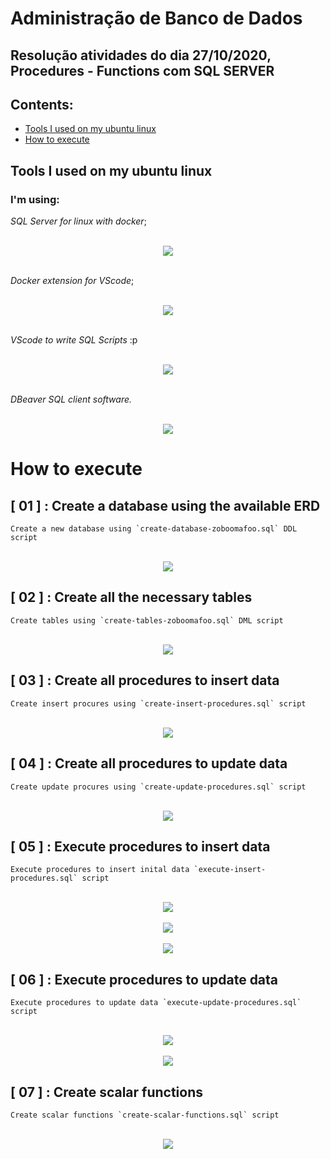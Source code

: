# Administração de Banco de Dados

## Resolução atividades do dia 27/10/2020, Procedures - Functions com SQL SERVER

## **Contents**:

- [Tools I used on my ubuntu linux](#Tools-I-used-on-my-ubuntu-linux)
- [How to execute](#How-to-execute)
    
## Tools I used on my ubuntu linux

### **I'm using**:  

*SQL Server for linux with docker*;

<div align="center">
</br>
<img src="./img/sql docker.png" align="center">
</div>

</br>

*Docker extension for VScode*; 

<div align="center">
</br>
<img src="./img/docker-extension.png" align="center">
</div>


</br>


*VScode to write SQL Scripts* :p

<div align="center">
</br>
<img src="./img/vscode.png" align="center">
</div>


</br>


*DBeaver SQL client software.*

<div align="center">
</br>
<img src="./img/dbeaver.png" align="center">
</div>

# How to execute

## [ 01 ] : **Create a database using the available ERD**

    Create a new database using `create-database-zoboomafoo.sql` DDL script


<div align="center">
</br>
<img src="./img/creating-database.png" align="center">
</div>

## [ 02 ] : **Create all the necessary tables**

    Create tables using `create-tables-zoboomafoo.sql` DML script

<div align="center">
</br>
<img src="./img/creating-tables.png" align="center">
</div>

## [ 03 ] : **Create all procedures to insert data**

    Create insert procures using `create-insert-procedures.sql` script

<div align="center">
</br>
<img src="./img/create-insert-procedures.png" align="center">
</div>

## [ 04 ] : **Create all procedures to update data**

    Create update procures using `create-update-procedures.sql` script

<div align="center">
</br>
<img src="./img/create-update-procedures.png" align="center">
</div>

## [ 05 ] : **Execute procedures to insert data**

    Execute procedures to insert inital data `execute-insert-procedures.sql` script

<div align="center">
</br>
<img src="./img/create-update-procedures.png" align="center">
</div>

<div align="center">
</br>
<img src="./img/inserted-example-01.png" align="center">
</div>

<div align="center">
</br>
<img src="./img/inserted-example-02.png" align="center">
</div>

## [ 06 ] : **Execute procedures to update data**

    Execute procedures to update data `execute-update-procedures.sql` script

<div align="center">
</br>
<img src="./img/updated-example-01.png" align="center">
</div>

<div align="center">
</br>
<img src="./img/updated-example-01.png" align="center">
</div>

## [ 07 ] : **Create scalar functions**

    Create scalar functions `create-scalar-functions.sql` script

<div align="center">
</br>
<img src="./img/scalar-create.png" align="center">
</div>